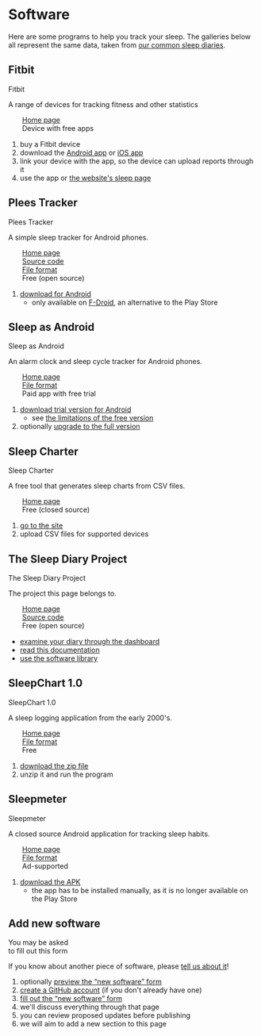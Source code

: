# Software

<!--

  DO NOT EDIT THIS FILE DIRECTLY

  See https://github.com/sleepdiary/resources/blob/main/bin/generate-from-resources.js

 -->

Here are some programs to help you track your sleep.  The galleries below all represent the same data, taken from [our common sleep diaries](https://sleepdiary.github.io/resources/common_sleep_diaries/).

## Fitbit

<ImageFrame :classes="['reactive']" link="https://www.fitbit.com/" base="" thumb="/../resources/thumbs/Fitbit.jpg">
  Fitbit
</ImageFrame>

A range of devices for tracking fitness and other statistics

<div><span class="software-key fas fa-link"></span><a href="https://www.fitbit.com/">Home page</a></div>
<div><span class="software-key fas fa-money-check-dollar"></span>Device with free apps</div>
<div><span class="software-key fas fa-computer"></span><span class="software-value fas fa-clock" title="Watch"></span><span class="software-value fas fa-globe" title="Website"></span><span class="software-value fas fa-brands fa-apple" title="Ios"></span><span class="software-value fas fa-brands fa-android" title="Android"></span></div>

<ShowOnClick>

<template v-slot:header>

#### Procedure

</template>

1. buy a Fitbit device
2. download the [Android app](https://play.google.com/store/apps/details?id=com.fitbit.FitbitMobile&hl=en_GB&gl=US) or [iOS app](https://apps.apple.com/us/app/fitbit-health-fitness/id462638897)
3. link your device with the app, so the device can upload reports through it
4. use the app or [the website's sleep page](https://www.fitbit.com/sleep)

</ShowOnClick>

## Plees Tracker

<ImageFrame :classes="['reactive']" link="https://vmiklos.hu/plees-tracker/" base="" thumb="/../resources/thumbs/Plees Tracker.jpg">
  Plees Tracker
</ImageFrame>

A simple sleep tracker for Android phones.

<div><span class="software-key fas fa-link"></span><a href="https://vmiklos.hu/plees-tracker/">Home page</a></div>
<div><span class="software-key fas fa-code"></span><a href="https://github.com/vmiklos/plees-tracker">Source code</a></div>
<div><span class="software-key fas fa-file-code"></span><a href="/core/src/PleesTracker/">File format</a></div>
<div><span class="software-key fas fa-money-check-dollar"></span>Free (open source)</div>
<div><span class="software-key fas fa-computer"></span><span class="software-value fas fa-brands fa-android" title="Android"></span></div>

<ShowOnClick>

<template v-slot:header>

#### Procedure

</template>

1. [download for Android](https://f-droid.org/en/packages/hu.vmiklos.plees_tracker/)
   * only available on [F-Droid](https://f-droid.org/), an alternative to the Play Store

</ShowOnClick>

<div style="clear:both"></div>

<ShowOnClick>

<template v-slot:header>

#### Gallery

</template>

<ImageGallery :images='[{"title":"Simple","thumb":"/resources/thumbs/Plees Tracker/Length/simple.jpg","url":"/resources/images/Plees Tracker/Length/simple.png","display_name":"Length: Simple","short_name":"Simple"},{"title":"Weekday alarm","thumb":"/resources/thumbs/Plees Tracker/Length/weekday_alarm.jpg","url":"/resources/images/Plees Tracker/Length/weekday_alarm.png","display_name":"Length: Weekday alarm","short_name":"Weekday alarm"},{"title":"DSPD","thumb":"/resources/thumbs/Plees Tracker/Length/dspd.jpg","url":"/resources/images/Plees Tracker/Length/dspd.png","display_name":"Length: DSPD","short_name":"DSPD"},{"title":"Non-24","thumb":"/resources/thumbs/Plees Tracker/Length/non-24.jpg","url":"/resources/images/Plees Tracker/Length/non-24.png","display_name":"Length: Non-24","short_name":"Non-24"},{"title":"Simple","thumb":"/resources/thumbs/Plees Tracker/Start time/simple.jpg","url":"/resources/images/Plees Tracker/Start time/simple.png","display_name":"Start time: Simple","short_name":"Simple"},{"title":"Weekday alarm","thumb":"/resources/thumbs/Plees Tracker/Start time/weekday_alarm.jpg","url":"/resources/images/Plees Tracker/Start time/weekday_alarm.png","display_name":"Start time: Weekday alarm","short_name":"Weekday alarm"},{"title":"DSPD","thumb":"/resources/thumbs/Plees Tracker/Start time/dspd.jpg","url":"/resources/images/Plees Tracker/Start time/dspd.png","display_name":"Start time: DSPD","short_name":"DSPD"},{"title":"Non-24","thumb":"/resources/thumbs/Plees Tracker/Start time/non-24.jpg","url":"/resources/images/Plees Tracker/Start time/non-24.png","display_name":"Start time: Non-24","short_name":"Non-24"}]'/>

</ShowOnClick>

## Sleep as Android

<ImageFrame :classes="['reactive']" link="https://sleep.urbandroid.org/" base="" thumb="/../resources/thumbs/Sleep as Android.jpg">
  Sleep as Android
</ImageFrame>

An alarm clock and sleep cycle tracker for Android phones.

<div><span class="software-key fas fa-link"></span><a href="https://sleep.urbandroid.org/">Home page</a></div>
<div><span class="software-key fas fa-file-code"></span><a href="/core/src/SleepAsAndroid/">File format</a></div>
<div><span class="software-key fas fa-money-check-dollar"></span>Paid app with free trial</div>
<div><span class="software-key fas fa-computer"></span><span class="software-value fas fa-brands fa-android" title="Android"></span></div>

<ShowOnClick>

<template v-slot:header>

#### Procedure

</template>

1. [download trial version for Android](https://play.google.com/store/apps/details?id=com.urbandroid.sleep&hl=en_GB&gl=US)
   * see [the limitations of the free version](https://docs.sleep.urbandroid.org/general/plan.html#free-sleep-as-android)
2. optionally [upgrade to the full version](https://docs.sleep.urbandroid.org/general/plan.html#full-sleep-as-android)

</ShowOnClick>

## Sleep Charter

<ImageFrame :classes="['reactive']" link="https://sleepcharter.z13.web.core.windows.net/" base="" thumb="/../resources/thumbs/SleepCharter.jpg">
  Sleep Charter
</ImageFrame>

A free tool that generates sleep charts from CSV files.

<div><span class="software-key fas fa-link"></span><a href="https://sleepcharter.z13.web.core.windows.net/">Home page</a></div>
<div><span class="software-key fas fa-money-check-dollar"></span>Free (closed source)</div>
<div><span class="software-key fas fa-computer"></span><span class="software-value fas fa-globe" title="Website"></span></div>

<ShowOnClick>

<template v-slot:header>

#### Procedure

</template>

1. [go to the site](https://sleepcharter.z13.web.core.windows.net/)
2. upload CSV files for supported devices

</ShowOnClick>

<div style="clear:both"></div>

<ShowOnClick>

<template v-slot:header>

#### Gallery

</template>

<ImageGallery :images='[{"title":"Simple","thumb":"/resources/thumbs/SleepCharter/simple.jpg","url":"/resources/images/SleepCharter/simple.png","display_name":"Simple","short_name":"Simple"},{"title":"Weekday alarm","thumb":"/resources/thumbs/SleepCharter/weekday_alarm.jpg","url":"/resources/images/SleepCharter/weekday_alarm.png","display_name":"Weekday alarm","short_name":"Weekday alarm"},{"title":"DSPD","thumb":"/resources/thumbs/SleepCharter/dspd.jpg","url":"/resources/images/SleepCharter/dspd.png","display_name":"DSPD","short_name":"DSPD"},{"title":"Non-24","thumb":"/resources/thumbs/SleepCharter/non-24.jpg","url":"/resources/images/SleepCharter/non-24.png","display_name":"Non-24","short_name":"Non-24"}]'/>

</ShowOnClick>

## The Sleep Diary Project

<ImageFrame :classes="['reactive']" link="https://sleepdiary.github.io/" base="" thumb="/../resources/thumbs/The Sleep Diary Project.jpg">
  The Sleep Diary Project
</ImageFrame>

The project this page belongs to.

<div><span class="software-key fas fa-link"></span><a href="https://sleepdiary.github.io/">Home page</a></div>
<div><span class="software-key fas fa-code"></span><a href="https://github.com/sleepdiary/">Source code</a></div>
<div><span class="software-key fas fa-money-check-dollar"></span>Free (open source)</div>
<div><span class="software-key fas fa-computer"></span><span class="software-value fas fa-globe" title="Website"></span></div>

<ShowOnClick>

<template v-slot:header>

#### Procedure

</template>

* [examine your diary through the dashboard](/dashboard)
* [read this documentation](/docs)
* [use the software library](/core)

</ShowOnClick>

<div style="clear:both"></div>

<ShowOnClick>

<template v-slot:header>

#### Gallery

</template>

<ImageGallery :images='[{"title":"Simple","thumb":"/resources/thumbs/The Sleep Diary Project/Report for doctors/simple.jpg","url":"/resources/images/The Sleep Diary Project/Report for doctors/simple.pdf","display_name":"Simple","short_name":"Simple"},{"title":"Weekday alarm","thumb":"/resources/thumbs/The Sleep Diary Project/Report for doctors/weekday_alarm.jpg","url":"/resources/images/The Sleep Diary Project/Report for doctors/weekday_alarm.pdf","display_name":"Weekday alarm","short_name":"Weekday alarm"},{"title":"DSPD","thumb":"/resources/thumbs/The Sleep Diary Project/Report for doctors/dspd.jpg","url":"/resources/images/The Sleep Diary Project/Report for doctors/dspd.pdf","display_name":"DSPD","short_name":"DSPD"},{"title":"Non-24","thumb":"/resources/thumbs/The Sleep Diary Project/Report for doctors/non-24.jpg","url":"/resources/images/The Sleep Diary Project/Report for doctors/non-24.pdf","display_name":"Non-24","short_name":"Non-24"}]'/>

</ShowOnClick>

## SleepChart 1.0

<ImageFrame :classes="['reactive']" link="https://supermemo.guru/wiki/SleepChart" base="" thumb="/../resources/thumbs/SleepChart1.jpg">
  SleepChart 1.0
</ImageFrame>

A sleep logging application from the early 2000's.

<div><span class="software-key fas fa-link"></span><a href="https://supermemo.guru/wiki/SleepChart">Home page</a></div>
<div><span class="software-key fas fa-file-code"></span><a href="/core/src/SleepChart1/">File format</a></div>
<div><span class="software-key fas fa-money-check-dollar"></span>Free</div>
<div><span class="software-key fas fa-computer"></span><span class="software-value fas fa-brands fa-windows" title="Windows"></span></div>

<ShowOnClick>

<template v-slot:header>

#### Procedure

</template>

1. [download the zip file](http://www.supermemo.org/ftp/sleepchart.zip)
2. unzip it and run the program

</ShowOnClick>

<div style="clear:both"></div>

<ShowOnClick>

<template v-slot:header>

#### Gallery

</template>

<ImageGallery :images='[{"title":"Simple","thumb":"/resources/thumbs/SleepChart1/Sleep log/simple.jpg","url":"/resources/images/SleepChart1/Sleep log/simple.png","display_name":"Sleep log: Simple","short_name":"Simple"},{"title":"Weekday alarm","thumb":"/resources/thumbs/SleepChart1/Sleep log/weekday_alarm.jpg","url":"/resources/images/SleepChart1/Sleep log/weekday_alarm.png","display_name":"Sleep log: Weekday alarm","short_name":"Weekday alarm"},{"title":"DSPD","thumb":"/resources/thumbs/SleepChart1/Sleep log/dspd.jpg","url":"/resources/images/SleepChart1/Sleep log/dspd.png","display_name":"Sleep log: DSPD","short_name":"DSPD"},{"title":"Non-24","thumb":"/resources/thumbs/SleepChart1/Sleep log/non-24.jpg","url":"/resources/images/SleepChart1/Sleep log/non-24.png","display_name":"Sleep log: Non-24","short_name":"Non-24"},{"title":"Simple","thumb":"/resources/thumbs/SleepChart1/Circadian/simple.jpg","url":"/resources/images/SleepChart1/Circadian/simple.png","display_name":"Circadian: Simple","short_name":"Simple"},{"title":"Weekday alarm","thumb":"/resources/thumbs/SleepChart1/Circadian/weekday_alarm.jpg","url":"/resources/images/SleepChart1/Circadian/weekday_alarm.png","display_name":"Circadian: Weekday alarm","short_name":"Weekday alarm"},{"title":"DSPD","thumb":"/resources/thumbs/SleepChart1/Circadian/dspd.jpg","url":"/resources/images/SleepChart1/Circadian/dspd.png","display_name":"Circadian: DSPD","short_name":"DSPD"},{"title":"Non-24","thumb":"/resources/thumbs/SleepChart1/Circadian/non-24.jpg","url":"/resources/images/SleepChart1/Circadian/non-24.png","display_name":"Circadian: Non-24","short_name":"Non-24"},{"title":"Simple","thumb":"/resources/thumbs/SleepChart1/Phase shift/simple.jpg","url":"/resources/images/SleepChart1/Phase shift/simple.png","display_name":"Phase shift: Simple","short_name":"Simple"},{"title":"Weekday alarm","thumb":"/resources/thumbs/SleepChart1/Phase shift/weekday_alarm.jpg","url":"/resources/images/SleepChart1/Phase shift/weekday_alarm.png","display_name":"Phase shift: Weekday alarm","short_name":"Weekday alarm"},{"title":"DSPD","thumb":"/resources/thumbs/SleepChart1/Phase shift/dspd.jpg","url":"/resources/images/SleepChart1/Phase shift/dspd.png","display_name":"Phase shift: DSPD","short_name":"DSPD"},{"title":"Non-24","thumb":"/resources/thumbs/SleepChart1/Phase shift/non-24.jpg","url":"/resources/images/SleepChart1/Phase shift/non-24.png","display_name":"Phase shift: Non-24","short_name":"Non-24"}]'/>

</ShowOnClick>

## Sleepmeter

<ImageFrame :classes="['reactive']" link="https://www.squalllinesoftware.com/?q=node/2" base="" thumb="/../resources/thumbs/Sleepmeter.jpg">
  Sleepmeter
</ImageFrame>

A closed source Android application for tracking sleep habits.

<div><span class="software-key fas fa-link"></span><a href="https://www.squalllinesoftware.com/?q=node/2">Home page</a></div>
<div><span class="software-key fas fa-file-code"></span><a href="/core/src/Sleepmeter/">File format</a></div>
<div><span class="software-key fas fa-money-check-dollar"></span>Ad-supported</div>
<div><span class="software-key fas fa-computer"></span><span class="software-value fas fa-brands fa-android" title="Android"></span></div>

<ShowOnClick>

<template v-slot:header>

#### Procedure

</template>

1. [download the APK](https://m.apkpure.com/sleepmeter-free/com.squalllinesoftware.android.applications.sleepmeter.free)
   * the app has to be installed manually, as it is no longer available on the Play Store

</ShowOnClick>

<div style="clear:both"></div>

<ShowOnClick>

<template v-slot:header>

#### Gallery

</template>

<ImageGallery :images='[{"title":"Simple","thumb":"/resources/thumbs/Sleepmeter/simple.jpg","url":"/resources/images/Sleepmeter/simple.png","display_name":"Simple","short_name":"Simple"},{"title":"Weekday alarm","thumb":"/resources/thumbs/Sleepmeter/weekday_alarm.jpg","url":"/resources/images/Sleepmeter/weekday_alarm.png","display_name":"Weekday alarm","short_name":"Weekday alarm"},{"title":"DSPD","thumb":"/resources/thumbs/Sleepmeter/dspd.jpg","url":"/resources/images/Sleepmeter/dspd.png","display_name":"DSPD","short_name":"DSPD"},{"title":"Non-24","thumb":"/resources/thumbs/Sleepmeter/non-24.jpg","url":"/resources/images/Sleepmeter/non-24.png","display_name":"Non-24","short_name":"Non-24"}]'/>

</ShowOnClick>


## Add new software

<ImageFrame :classes="['reactive']" link="https://github.com/sleepdiary/resources/issues/new?assignees=&labels=entities%2Ctriage&template=new-software.yaml&title=%5BNew+software%5D%3A+" thumb="/software/add.png">
  You may be asked<br>to fill out this form
</ImageFrame>

If you know about another piece of software, please [tell us about it](https://github.com/sleepdiary/resources/issues/new?assignees=&labels=entities%2Ctriage&template=new-software.yaml&title=%5BNew+software%5D%3A+)!

<ShowOnClick>

<template v-slot:header>

#### Procedure

</template>

1. optionally [preview the &ldquo;new software&rdquo; form](https://github.com/sleepdiary/resources/blob/main/.github/ISSUE_TEMPLATE/new-software.yaml)
2. [create a GitHub account](https://github.com/signup) (if you don't already have one)
3. [fill out the &ldquo;new software&rdquo; form](https://github.com/sleepdiary/resources/issues/new?assignees=&labels=entities%2Ctriage&template=new-software.yaml&title=%5BNew+software%5D%3A+)
4. we'll discuss everything through that page
5. you can review proposed updates before publishing
6. we will aim to add a new section to this page

</ShowOnClick>

<style>
.software-key,
.software-value {
  display: inline-block;
  margin-top: 1px;
  font-size: 1em;
  text-align: center;
  width: 2em;
}
.software-value {
  width: 1.25em;
}
</style>
